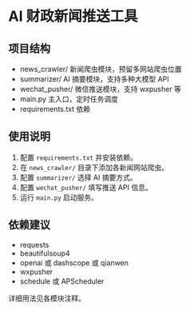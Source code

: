 

# AI 财政新闻推送工具

## 项目结构

- news_crawler/ 新闻爬虫模块，预留多网站爬虫位置
- summarizer/ AI 摘要模块，支持多种大模型 API
- wechat_pusher/ 微信推送模块，支持 wxpusher 等
- main.py 主入口，定时任务调度
- requirements.txt 依赖

## 使用说明

1. 配置 `requirements.txt` 并安装依赖。
2. 在 `news_crawler/` 目录下添加各新闻网站爬虫。
3. 配置 `summarizer/` 选择 AI 摘要方式。
4. 配置 `wechat_pusher/` 填写推送 API 信息。
5. 运行 `main.py` 启动服务。

## 依赖建议

- requests
- beautifulsoup4
- openai 或 dashscope 或 qianwen
- wxpusher
- schedule 或 APScheduler

详细用法见各模块注释。


